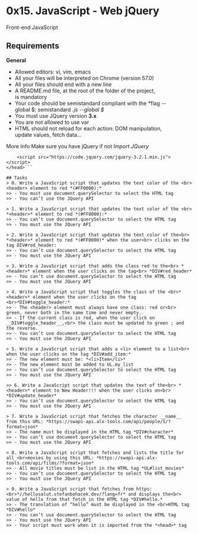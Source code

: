 # 0x15. JavaScript - Web jQuery
Front-end  JavaScript
## Requirements
**General**
- Allowed editors: vi, vim, emacs
- All your files will be interpreted on Chrome (version 57.0)
- All your files should end with a new line
- A README.md file, at the root of the folder of the project, <br>is mandatory
- Your code should be semistandard compliant with the *flag --<br>global $: semistandard *.js --global $*
- You must use JQuery version __3.x__
- You are not allowed to use var
- HTML should not reload for each action: DOM manipulation,<br>update values, fetch data…

More Info
Make sure you have jQuery if not *Import JQuery*
```<head>
    <script src="https://code.jquery.com/jquery-3.2.1.min.js"></script>
</head>```

## Tasks
> 0. Write a JavaScript script that updates the text color of the <br><header> element to red *(#FF0000):*
>> - You must use document.querySelector to select the HTML tag
>> - You can’t use the JQuery API

> 1. Write a JavaScript script that updates the text color of the <br> *<header>* element to red *(#FF0000):*
>> - You can’t use document.querySelector to select the HTML tag
>> - You must use the JQuery API

> 2. Write a JavaScript script that updates the text color of the<br> *<header>* element to red *(#FF0000)* when the user<br> clicks on the tag DIV#red_header:
>> - You can’t use document.querySelector to select the HTML tag
>> - You must use the JQuery API

> 3. Write a JavaScript script that adds the class red to the<br> *<header>* element when the user clicks on the tag<br> *DIV#red_header*
>> - You can’t use document.querySelector to select the HTML tag
>> - You must use the JQuery API

> 4. Write a JavaScript script that toggles the class of the <br>*<header>* element when the user clicks on the tag <br>*DIV#toggle_header:*
>> - The <header> element must always have one class: red or<br> green, never both in the same time and never empty.
>> - If the current class is red, when the user click on __DIV#toggle_header__,<br> the class must be updated to green ; and the reverse.
>> - You can’t use document.querySelector to select the HTML tag
>> - You must use the JQuery API

> 5. Write a JavaScript script that adds a <li> element to a list<br> when the user clicks on the tag *DIV#add_item:*
>> - The new element must be: *<li>Item</li>*
>> - The new element must be added to UL.my_list
>> - You can’t use document.querySelector to select the HTML tag
>> - You must use the JQuery API

>> 6. Write a JavaScript script that updates the text of the<br> *<header>* element to New Header!!! when the user clicks on<br> *DIV#update_header*
>> - You can’t use document.querySelector to select the HTML tag
>> - You must use the JQuery API

> 7. Write a JavaScript script that fetches the character __name__ from this URL: *https://swapi-api.alx-tools.com/api/people/5/?format=json*
>> - The name must be displayed in the HTML tag *DIV#character*
>> - You can’t use document.querySelector to select the HTML tag
>> - You must use the JQuery API

> 8. Write a JavaScript script that fetches and lists the title for all <br>movies by using this URL: *https://swapi-api.alx-tools.com/api/films/?format=json*
>> - All movie titles must be list in the HTML tag *UL#list_movies*
>> - You can’t use document.querySelector to select the HTML tag
>> - You must use the JQuery API

> 9. Write a JavaScript script that fetches from https:<br>*//hellosalut.stefanbohacek.dev/?lang=fr* and displays the<br> value of hello from that fetch in the HTML tag *DIV#hello.*
>> - The translation of “hello” must be displayed in the <br>HTML tag *DIV#hello*
>> - You can’t use document.querySelector to select the HTML tag
>> - You must use the JQuery API
>> - Your script must work when it is imported from the *<head>* tag
